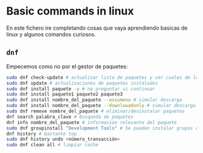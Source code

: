# Basic commands in linux

En este fichero ire completando cosas que vaya aprendiendo basicas de linux y
algunos comandos curiosos.

## `dnf`

Empecemos como no por el gestor de paquetes:

```bash
sudo dnf check-update # actualizar lista de paquetes y ver cuales de los descargados tienen actualizaciones
sudo dnf update # actualizaciones de paquetes instalados
sudo dnf install paquete -y # no preguntar si continuar
sudo dnf install paquete1 paquete2 paquete3
sudo dnf install nombre_del_paquete --assumeno # simular descarga
sudo dnf install nombre_del_paquete --downlowadonly # simular descarga
sudo dnf remove nombre_del_paquete # eliminar/desinstalar paquetes
dnf search palabra_clave # busqueda de paquetes
dnf info nombre_del_paquete # informacion relevante del paquete
sudo dnf groupinstall "Development Tools" # Se pueden instalar grupos de paquetes
dnf history # bastante top
sudo dnf history undo <número_transacción>
sudo dnf clean all # limpiar cache
```
